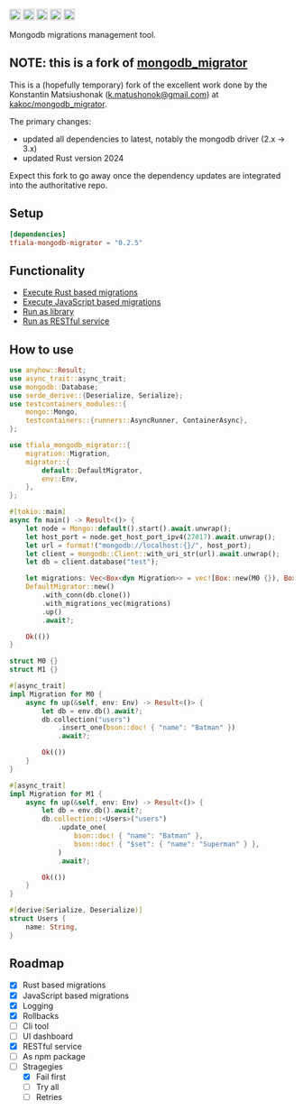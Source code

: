 [<img alt="github" src="https://img.shields.io/badge/github-tfiala?style=for-the-badge&labelColor=555555&logo=github" height="20">](https://github.com/tfiala/tfiala-mongodb-migrator)
[<img alt="crates.io" src="https://img.shields.io/crates/v/tfiala-mongodb-migrator.svg?style=for-the-badge&color=fc8d62&logo=rust" height="20">](https://crates.io/crates/tfiala-mongodb-migrator)
[<img alt="docs.rs" src="https://img.shields.io/badge/docs.rs-66c2a5?style=for-the-badge&labelColor=555555&logoColor=white&logo=docs.rs" height="20">](https://docs.rs/tfiala-mongodb-migrator/latest/tfiala-mongodb_migrator)
[<img alt="build status" src="https://img.shields.io/github/actions/workflow/status/tfiala/tfiala-mongodb-migrator/rust.yml?branch=main&style=for-the-badge" height="20">](https://github.com/tfiala/tfiala-mongodb-migrator/actions/workflows/rust.yml)
[<img alt="codecov.io" src="https://img.shields.io/codecov/c/github/tfiala/tfiala-mongodb-migrator?style=for-the-badge" height="20">](https://codecov.io/gh/tfiala/tfiala-mongodb-migrator)

Mongodb migrations management tool.

## NOTE: this is a fork of [mongodb_migrator](https://github.com/kakoc/mongodb_migrator)

This is a (hopefully temporary) fork of the excellent work done by the
Konstantin Matsiushonak (<k.matushonok@gmail.com>) at [kakoc/mongodb_migrator](https://github.com/kakoc/mongodb_migrator).

The primary changes:

* updated all dependencies to latest, notably the mongodb driver (2.x -> 3.x)
* updated Rust version 2024

Expect this fork to go away once the dependency updates are integrated into the
authoritative repo.

## Setup

```toml
[dependencies]
tfiala-mongodb-migrator = "0.2.5"
```

## Functionality

* [Execute Rust based migrations][1]
* [Execute JavaScript based migrations][2]
* [Run as library][4]
* [Run as RESTful service][3]

[1]: https://github.com/kakoc/mongodb_migrator/blob/main/examples/as_lib.rs
[2]: https://github.com/kakoc/mongodb_migrator/blob/main/tests/shell/mod.rs
[3]: https://github.com/kakoc/mongodb_migrator/blob/main/tests/server/mod.rs
[4]: https://github.com/kakoc/mongodb_migrator/blob/main/tests/basic/mod.rs

## How to use

```rust
use anyhow::Result;
use async_trait::async_trait;
use mongodb::Database;
use serde_derive::{Deserialize, Serialize};
use testcontainers_modules::{
    mongo::Mongo,
    testcontainers::{runners::AsyncRunner, ContainerAsync},
};

use tfiala_mongodb_migrator::{
    migration::Migration,
    migrator::{
        default::DefaultMigrator,
        env::Env,
    },
};

#[tokio::main]
async fn main() -> Result<()> {
    let node = Mongo::default().start().await.unwrap();
    let host_port = node.get_host_port_ipv4(27017).await.unwrap();
    let url = format!("mongodb://localhost:{}/", host_port);
    let client = mongodb::Client::with_uri_str(url).await.unwrap();
    let db = client.database("test");

    let migrations: Vec<Box<dyn Migration>> = vec![Box::new(M0 {}), Box::new(M1 {})];
    DefaultMigrator::new()
        .with_conn(db.clone())
        .with_migrations_vec(migrations)
        .up()
        .await?;

    Ok(())
}

struct M0 {}
struct M1 {}

#[async_trait]
impl Migration for M0 {
    async fn up(&self, env: Env) -> Result<()> {
        let db = env.db().await?;
        db.collection("users")
            .insert_one(bson::doc! { "name": "Batman" })
            .await?;

        Ok(())
    }
}

#[async_trait]
impl Migration for M1 {
    async fn up(&self, env: Env) -> Result<()> {
        let db = env.db().await?;
        db.collection::<Users>("users")
            .update_one(
                bson::doc! { "name": "Batman" },
                bson::doc! { "$set": { "name": "Superman" } },
            )
            .await?;

        Ok(())
    }
}

#[derive(Serialize, Deserialize)]
struct Users {
    name: String,
}
```

## Roadmap

* [x] Rust based migrations
* [x] JavaScript based migrations
* [x] Logging
* [x] Rollbacks
* [ ] Cli tool
* [ ] UI dashboard
* [x] RESTful service
* [ ] As npm package
* [ ] Stragegies
  * [x] Fail first
  * [ ] Try all
  * [ ] Retries
